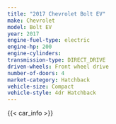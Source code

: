 ```yaml
---
title: "2017 Chevrolet Bolt EV"
make: Chevrolet
model: Bolt EV
year: 2017
engine-fuel-type: electric
engine-hp: 200
engine-cylinders: 
transmission-type: DIRECT_DRIVE
driven-wheels: Front wheel drive
number-of-doors: 4
market-category: Hatchback
vehicle-size: Compact
vehicle-style: 4dr Hatchback
---
```


{{< car_info >}}
